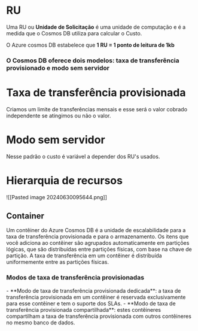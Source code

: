 
<h1>RU</h1>

Uma RU ou <strong>Unidade de Solicitação</strong> é uma unidade de computação e é a medida que o Cosmos DB utiliza para calcular o Custo.

O Azure cosmos DB estabelece que <strong> 1 RU = 1 ponto de leitura de 1kb </strong>



<h3>O Cosmos DB oferece dois modelos: <strong> taxa de transferência provisionado e modo sem servidor </strong></h3>

<h1>Taxa de transferência provisionada</h1>
Criamos um limite de transferências mensais e esse será o valor cobrado independente se atingimos ou não o valor.

<h1>Modo sem servidor</h1>
Nesse padrão o custo é variável a depender dos RU's usados.


<H1>Hierarquia de recursos</H1>
![[Pasted image 20240630095644.png]]


<h2>Container</h2>
Um contêiner do Azure Cosmos DB é a unidade de escalabilidade para a taxa de transferência provisionada e para o armazenamento.
Os itens que você adiciona ao contêiner são agrupados automaticamente em partições lógicas, que são distribuídas entre partições físicas, com base na chave de partição. A taxa de transferência em um contêiner é distribuída uniformemente entre as partições físicas.

<h3>Modos de taxa de transferência provisionadas</h3>
- **Modo de taxa de transferência provisionada dedicada**: a taxa de transferência provisionada em um contêiner é reservada exclusivamente para esse contêiner e tem o suporte dos SLAs.
- **Modo de taxa de transferência provisionada compartilhada**: estes contêineres compartilham a taxa de transferência provisionada com outros contêineres no mesmo banco de dados.
